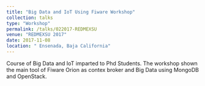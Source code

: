 ```yaml
---
title: "Big Data and IoT Using Fiware Workshop"
collection: talks
type: "Workshop"
permalink: /talks/022017-REDMEXSU
venue: "REDMEXSU 2017"
date: 2017-11-08
location: " Ensenada, Baja California"
---
```



Course of Big Data and IoT imparted to Phd Students.  The workshop shown the main tool of Fiware Orion as contex broker and Big Data using MongoDB and OpenStack.